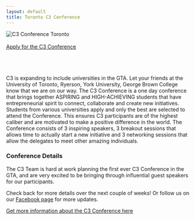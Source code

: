 ```yaml
---
layout: default
title: Toronto C3 Conference
---
```

<img src="http://i.imgur.com/dYh1jpR.jpg" alt="C3 Conference Toronto" class="center-block img-responsive">
<br><br>
<div class="col-sm-4 col-sm-offset-4">
	<a href="/c3conference/toronto2014/registration" class="btn btn-lg btn-primary center-block">Apply for the C3 Conference</a>
</div>
<div class="clearfix"></div>
<br><br><br><br>
C3 is expanding to include universities in the GTA. Let your friends at the University of Toronto, Ryerson, York University, George Brown College know that we are on our way. The C3 Conference is a one day conference that brings together ASPIRING and HIGH-ACHIEVING students that have entrepreneurial spirit to connect, collaborate and create new initiatives. Students from various universities apply and only the best are selected to attend the Conference. This ensures C3 participants are of the highest caliber and are motivated to make a positive difference in the world. The Conference consists of 3 inspiring speakers, 3 breakout sessions that allows time to actually start a new initiative and 3 networking sessions that allow the delegates to meet other amazing individuals.

### Conference Details
The C3 Team is hard at work planning the first ever C3 Conference in the GTA, and are very excited to be bringing through influential guest speakers for our participants.

Check back for more details over the next couple of weeks! Or follow us on our [Facebook page](https://www.facebook.com/c3inspire) for more updates.

<a href="/C3Conference.pdf" target="_blank">Get more information about the C3 Conference here</a>
